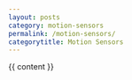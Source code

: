```yaml
---
layout: posts
category: motion-sensors
permalink: /motion-sensors/
categorytitle: Motion Sensors
---
```


{{ content }}